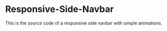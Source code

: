 # Responsive-Side-Navbar

This is the source code of a responsive side navbar with simple animations.
